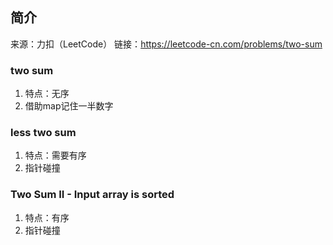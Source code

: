 ## 简介
来源：力扣（LeetCode）
链接：https://leetcode-cn.com/problems/two-sum

### two sum
1. 特点：无序
2. 借助map记住一半数字

### less two sum
1. 特点：需要有序
2. 指针碰撞


### Two Sum II - Input array is sorted
1. 特点：有序
2. 指针碰撞